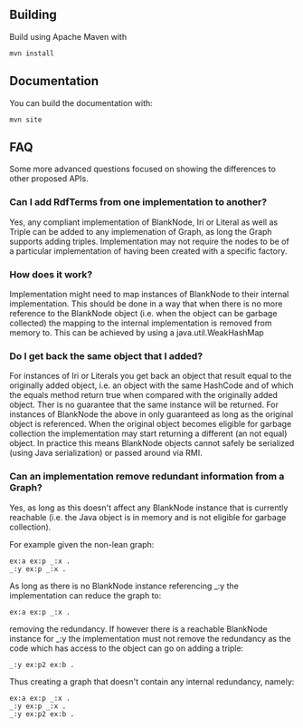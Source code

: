 ## Building

Build using Apache Maven with

    mvn install

## Documentation

You can build the documentation with:

    mvn site

## FAQ

Some more advanced questions focused on showing the differences to other proposed APIs.

### Can I add RdfTerms from one implementation to another?

Yes, any compliant implementation of BlankNode, Iri or Literal as well as Triple
can be added to any implemenation of Graph, as long the Graph supports adding triples. Implementation 
may not require the nodes to be of a particular implementation of having been 
created with a specific factory.

### How does it work?

Implementation might need to map instances of BlankNode to their internal 
implementation. This should be done in a way that when there is no more reference
to the BlankNode object (i.e. when the object can be garbage collected) the mapping
to the internal implementation is removed from memory to. This can be achieved 
by using a java.util.WeakHashMap

### Do I get back the same object that I added?

For instances of Iri or Literals you get back an object that result equal to the
originally added object, i.e. an object with the same HashCode and of which the
equals method return true when compared with the originally added object. Ther
is no guarantee that the same instance will be returned.
For instances of BlankNode the above in only guaranteed as long as the original 
object is referenced. When the original object becomes eligible for garbage 
collection the implementation may start returning a different (an not equal)
object. In practice this means BlankNode objects cannot safely be serialized 
(using Java serialization) or passed around via RMI.

### Can an implementation remove redundant information from a Graph?

Yes, as long as this doesn't affect any BlankNode instance that is currently 
reachable (i.e. the Java object is in memory and is not eligible for garbage
collection).

For  example given the non-lean graph:

    ex:a ex:p _:x .
    _:y ex:p _:x .

As long as there is no BlankNode instance referencing _:y the implementation can
reduce the graph to:

    ex:a ex:p _:x .

removing the redundancy. If however there is a reachable BlankNode instance for 
_:y the implementation must not remove the redundancy as the code which has
access to the object can go on adding a triple:

    _:y ex:p2 ex:b .

Thus creating a graph that doesn't contain any internal redundancy, namely:

    ex:a ex:p _:x .
    _:y ex:p _:x .
    _:y ex:p2 ex:b .


